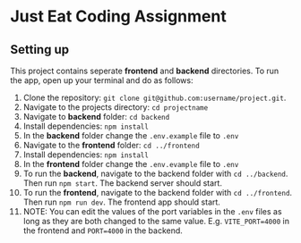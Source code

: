 # Just Eat Coding Assignment

## Setting up

This project contains seperate **frontend** and **backend** directories. To run the app, open up your terminal and do as follows:

1. Clone the repository: `git clone git@github.com:username/project.git`.
2. Navigate to the projects directory: `cd projectname`
3. Navigate to **backend** folder: `cd backend`
4. Install dependencies: `npm install`
5. In the **backend** folder change the `.env.example` file to `.env`
6. Navigate to the **frontend** folder: `cd ../frontend`
7. Install dependencies: `npm install`
8. In the **frontend** folder change the `.env.evample` file to `.env`
9. To run the **backend**, navigate to the backend folder with `cd ../backend`. Then run `npm start`. The backend server should start.
10. To run the **frontend**, navigate to the backend folder with `cd ../frontend`. Then run `npm run dev`. The frontend app should start.
11. NOTE: You can edit the values of the port variables in the `.env` files as long as they are both changed to the same value. E.g. `VITE_PORT=4000` in the frontend and `PORT=4000` in the backend.

